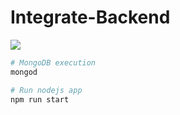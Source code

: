# Integrate-Backend


![](https://travis-ci.com/SferaDev/Integrate-Backend.svg?token=dBxVvPaCgpjmxeS8Cwbr&branch=master)

``` bash
# MongoDB execution
mongod

# Run nodejs app
npm run start
